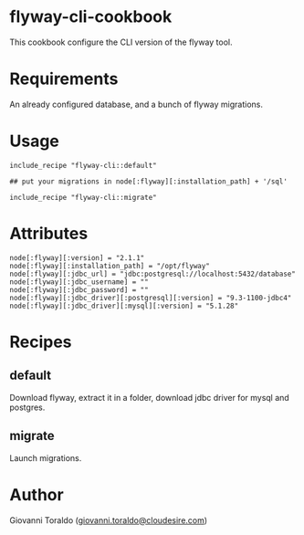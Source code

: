 flyway-cli-cookbook
===================

This cookbook configure the CLI version of the flyway tool.

# Requirements

An already configured database, and a bunch of flyway migrations.

# Usage

```
include_recipe "flyway-cli::default"

## put your migrations in node[:flyway][:installation_path] + '/sql'

include_recipe "flyway-cli::migrate"
```
# Attributes

```
node[:flyway][:version] = "2.1.1"
node[:flyway][:installation_path] = "/opt/flyway"
node[:flyway][:jdbc_url] = "jdbc:postgresql://localhost:5432/database"
node[:flyway][:jdbc_username] = ""
node[:flyway][:jdbc_password] = ""
node[:flyway][:jdbc_driver][:postgresql][:version] = "9.3-1100-jdbc4"
node[:flyway][:jdbc_driver][:mysql][:version] = "5.1.28"
```

# Recipes

## default

Download flyway, extract it in a folder, download jdbc driver for mysql and postgres.

## migrate

Launch migrations.

# Author

Giovanni Toraldo (<giovanni.toraldo@cloudesire.com>)
